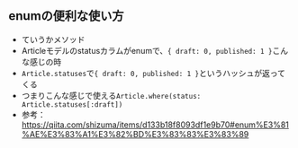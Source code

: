 ## enumの便利な使い方
- ていうかメソッド
- Articleモデルのstatusカラムがenumで、`{ draft: 0, published: 1 }`こんな感じの時
- `Article.statuses`で`{ draft: 0, published: 1 }`というハッシュが返ってくる
- つまりこんな感じで使える`Article.where(status: Article.statuses[:draft])`
- 参考：https://qiita.com/shizuma/items/d133b18f8093df1e9b70#enum%E3%81%AE%E3%83%A1%E3%82%BD%E3%83%83%E3%83%89
